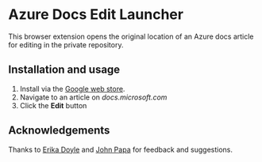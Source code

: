 # Azure Docs Edit Launcher

This browser extension opens the original location of an Azure docs article for editing in the private repository.

## Installation and usage

1. Install via the [Google web store](https://chrome.google.com/webstore/detail/edit-page-azure-docs/kfdadnfiopehhcedhlflpioebhihpkia).
1. Navigate to an article on _docs.microsoft.com_
1. Click the **Edit** button

## Acknowledgements

Thanks to [Erika Doyle](https://github.com/erikadoyle) and [John Papa](https://github.com/johnpapa) for feedback and suggestions.
